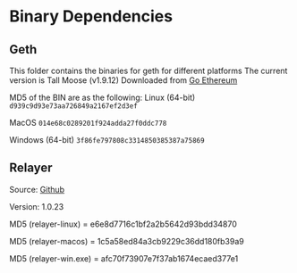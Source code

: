 Binary Dependencies
===================

Geth
----

This folder contains the binaries for geth for different platforms
The current version is Tall Moose (v1.9.12)
Downloaded from [Go Ethereum](https://geth.ethereum.org/downloads/)

MD5 of the BIN are as the following:
Linux (64-bit)
`d939c9d93e73aa726849a2167ef2d3ef`

MacOS
`014e68c0289201f924adda27f0ddc778`

Windows (64-bit)
`3f86fe797808c3314850385387a75869`


Relayer
-------

Source: [Github](https://www.github.com/syscoin/relayer/)

Version: 1.0.23

MD5 (relayer-linux) = e6e8d7716c1bf2a2b5642d93bdd34870

MD5 (relayer-macos) = 1c5a58ed84a3cb9229c36dd180fb39a9

MD5 (relayer-win.exe) = afc70f73907e7f37ab1674ecaed377e1
